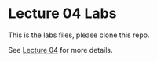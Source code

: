 Lecture 04 Labs
===
This is the labs files, please clone this repo.

See [Lecture 04](http://140.116.39.233/ese/04) for more details.

